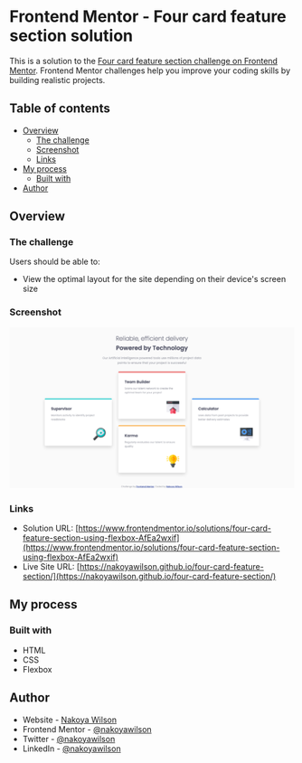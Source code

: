 # Frontend Mentor - Four card feature section solution

This is a solution to the [Four card feature section challenge on Frontend Mentor](https://www.frontendmentor.io/challenges/four-card-feature-section-weK1eFYK). Frontend Mentor challenges help you improve your coding skills by building realistic projects. 

## Table of contents

- [Overview](#overview)
  - [The challenge](#the-challenge)
  - [Screenshot](#screenshot)
  - [Links](#links)
- [My process](#my-process)
  - [Built with](#built-with)
- [Author](#author)

## Overview

### The challenge

Users should be able to:

- View the optimal layout for the site depending on their device's screen size

### Screenshot

![](./images/screenshot.png)

### Links

- Solution URL: [https://www.frontendmentor.io/solutions/four-card-feature-section-using-flexbox-AfEa2wxif](https://www.frontendmentor.io/solutions/four-card-feature-section-using-flexbox-AfEa2wxif)
- Live Site URL: [https://nakoyawilson.github.io/four-card-feature-section/](https://nakoyawilson.github.io/four-card-feature-section/)

## My process

### Built with

- HTML
- CSS
- Flexbox

## Author

- Website - [Nakoya Wilson](https://nakoyawilson.netlify.app/)
- Frontend Mentor - [@nakoyawilson](https://www.frontendmentor.io/profile/nakoyawilson)
- Twitter - [@nakoyawilson](https://twitter.com/nakoyawilson)
- LinkedIn - [@nakoyawilson](https://www.linkedin.com/in/nakoyawilson/)

